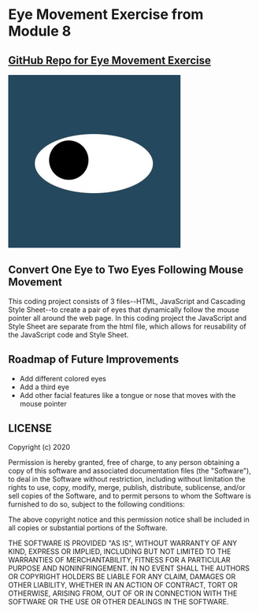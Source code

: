 # Eye Movement Exercise from Module 8
## <a href="https://github.com/rd1r0cc0/Eye">GitHub Repo for Eye Movement Exercise</a>

<img src="./images/eye.jpg">

## Convert One Eye to Two Eyes Following Mouse Movement

This coding project consists of 3 files--HTML, JavaScript and Cascading Style Sheet--to create a pair of eyes that dynamically follow the mouse pointer all around the web page.  In this coding project the JavaScript and Style Sheet are separate from the html file, which allows for reusability of the JavaScript code and Style Sheet.


## Roadmap of Future Improvements

- Add different colored eyes
- Add a third eye
- Add other facial features like a tongue or nose that moves with the mouse pointer


## LICENSE

Copyright (c) 2020

Permission is hereby granted, free of charge, to any person obtaining a copy
of this software and associated documentation files (the "Software"), to deal
in the Software without restriction, including without limitation the rights
to use, copy, modify, merge, publish, distribute, sublicense, and/or sell
copies of the Software, and to permit persons to whom the Software is
furnished to do so, subject to the following conditions:

The above copyright notice and this permission notice shall be included in all
copies or substantial portions of the Software.

THE SOFTWARE IS PROVIDED "AS IS", WITHOUT WARRANTY OF ANY KIND, EXPRESS OR
IMPLIED, INCLUDING BUT NOT LIMITED TO THE WARRANTIES OF MERCHANTABILITY,
FITNESS FOR A PARTICULAR PURPOSE AND NONINFRINGEMENT. IN NO EVENT SHALL THE
AUTHORS OR COPYRIGHT HOLDERS BE LIABLE FOR ANY CLAIM, DAMAGES OR OTHER
LIABILITY, WHETHER IN AN ACTION OF CONTRACT, TORT OR OTHERWISE, ARISING FROM,
OUT OF OR IN CONNECTION WITH THE SOFTWARE OR THE USE OR OTHER DEALINGS IN THE
SOFTWARE.